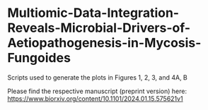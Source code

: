 # Multiomic-Data-Integration-Reveals-Microbial-Drivers-of-Aetiopathogenesis-in-Mycosis-Fungoides
Scripts used to generate the plots in Figures 1, 2, 3, and 4A, B

Please find the respective manuscript (preprint version) here: https://www.biorxiv.org/content/10.1101/2024.01.15.575621v1
